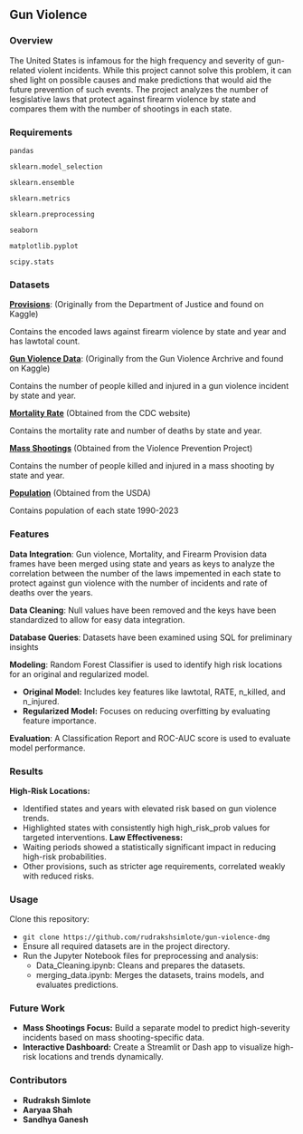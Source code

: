 ## Gun Violence

### Overview
The United States is infamous for the high frequency and severity of gun-related violent incidents. While this project cannot solve this problem, it can shed light on possible causes and make predictions that would aid the future prevention of such events. The project analyzes the number of lesgislative laws that protect against firearm violence by state and compares them with the number of shootings in each state. 

### Requirements
`pandas`

`sklearn.model_selection`

`sklearn.ensemble`

`sklearn.metrics`

`sklearn.preprocessing`

`seaborn`

`matplotlib.pyplot`

`scipy.stats`

### Datasets
**<a href="https://www.kaggle.com/datasets/jboysen/state-firearms">Provisions</a>**: (Originally from the Department of Justice and found on Kaggle)

Contains the encoded laws against firearm violence by state and year and has lawtotal count.

**<a href="https://www.kaggle.com/datasets/jameslko/gun-violence-data">Gun Violence Data</a>**: (Originally from the Gun Violence Archrive and found on Kaggle)

Contains the number of people killed and injured in a gun violence incident by state and year.

**<a href="https://www.cdc.gov/nchs/pressroom/sosmap/firearm_mortality/firearm.htm">Mortality Rate</a>** (Obtained from the CDC website)

Contains the mortality rate and number of deaths by state and year.

**<a href="https://www.theviolenceproject.org/mass-shooter-database/">Mass Shootings</a>** (Obtained from the Violence Prevention Project)

Contains the number of people killed and injured in a mass shooting by state and year.


**<a href="https://data.ers.usda.gov/reports.aspx?ID=17827">Population</a>** (Obtained from the USDA)

Contains population of each state 1990-2023


### Features
**Data Integration**: Gun violence, Mortality, and Firearm Provision data frames have been merged using state and years as keys to analyze the correlation between the number of the laws impemented in each state to protect against gun violence with the number of incidents and rate of deaths over the years. 

**Data Cleaning**: Null values have been removed and the keys have been standardized to allow for easy data integration.

**Database Queries**: Datasets have been examined using SQL for preliminary insights

**Modeling**: Random Forest Classifier is used to identify high risk locations for an original and regularized model.

*  **Original Model:** Includes key features like lawtotal, RATE, n_killed, and n_injured.
*  **Regularized Model:** Focuses on reducing overfitting by evaluating feature importance.

**Evaluation**: A Classification Report and ROC-AUC score is used to evaluate model performance.

### Results
**High-Risk Locations:**
* Identified states and years with elevated risk based on gun violence trends.
* Highlighted states with consistently high high_risk_prob values for targeted interventions.
**Law Effectiveness:**
* Waiting periods showed a statistically significant impact in reducing high-risk probabilities.
* Other provisions, such as stricter age requirements, correlated weakly with reduced risks.

### Usage
Clone this repository:
* ```git clone https://github.com/rudrakshsimlote/gun-violence-dmg```
* Ensure all required datasets are in the project directory.
* Run the Jupyter Notebook files for preprocessing and analysis:
   * Data_Cleaning.ipynb: Cleans and prepares the datasets.
   * merging_data.ipynb: Merges the datasets, trains models, and evaluates predictions.

### Future Work
* **Mass Shootings Focus:** Build a separate model to predict high-severity incidents based on mass shooting-specific data.
* **Interactive Dashboard:** Create a Streamlit or Dash app to visualize high-risk locations and trends dynamically.


### Contributors
* **Rudraksh Simlote**
* **Aaryaa Shah**
* **Sandhya Ganesh**
